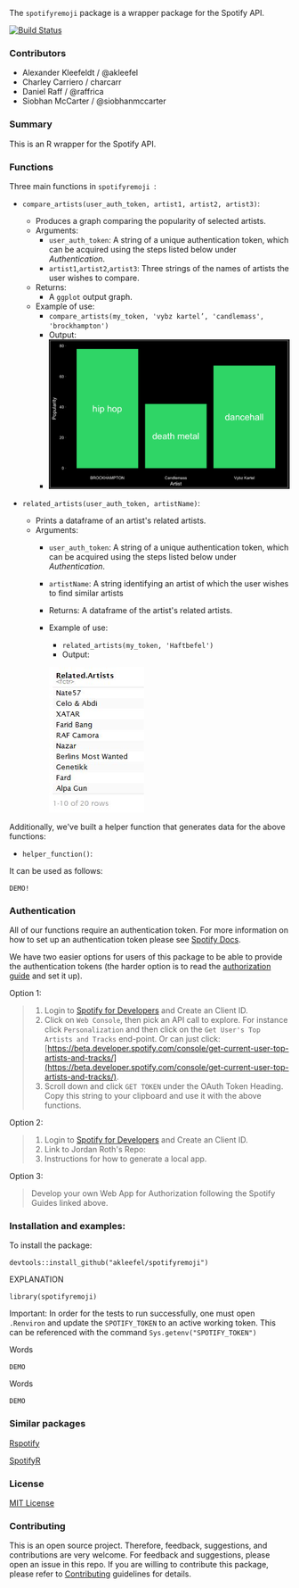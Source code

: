 The `spotifyremoji` package is a wrapper package for the Spotify API.  


[![Build Status](https://travis-ci.org/akleefel/spotifyremoji.svg?branch=master)](https://travis-ci.org/akleefel/spotifyremoji)

### Contributors

* Alexander Kleefeldt / @akleefel
* Charley Carriero / charcarr
* Daniel Raff / @raffrica
* Siobhan McCarter / @siobhanmccarter


### Summary

This is an R wrapper for the Spotify API.


### Functions

Three main functions in `spotifyremoji `:

- `compare_artists(user_auth_token, artist1, artist2, artist3)`:
	- Produces a graph comparing the popularity of selected artists.
	- Arguments:
		- `user_auth_token`:  A string of a unique authentication token, which can be acquired using the steps listed below under *Authentication*.
		- `artist1`,`artist2`,`artist3`: Three strings of the names of artists the user wishes to compare.
	- Returns:
		- A `ggplot` output graph.
	- Example of use:
		- `compare_artists(my_token, 'vybz kartel’, 'candlemass', 'brockhampton')`
		- Output:
		- ![](figures/sample.png)      




- `related_artists(user_auth_token, artistName)`:
	- Prints a dataframe of an artist's related artists.
	- Arguments:
		- `user_auth_token`:  A string of a unique authentication token, which can be acquired using the steps listed below under *Authentication*.
		- `artistName`: A string identifying an artist of which the user wishes to find similar artists
		- Returns: A dataframe of the artist's related artists.
		- Example of use:
			- `related_artists(my_token, 'Haftbefel')`
			- Output:

			![](figures/hafti.JPG)


Additionally, we've built a helper function that generates data for the above functions:

- `helper_function()`:   

It can be used as follows:

```
DEMO!
```

### Authentication

All of our functions require an authentication token. For more information on how to set up an authentication token please see [Spotify Docs](https://beta.developer.spotify.com/documentation/general/guides/authorization-guide/).   

We have two easier options for users of this package to be able to provide the authentication tokens (the harder option is to read the [authorization guide](https://beta.developer.spotify.com/documentation/general/guides/authorization-guide/) and set it up).

Option 1:
> 1. Login to [Spotify for Developers](https://beta.developer.spotify.com/dashboard/) and Create an Client ID.
> 2. Click on `Web Console`, then pick an API call to explore. For instance click `Personalization` and then click on the `Get User's Top Artists and Tracks` end-point. Or can just click: [https://beta.developer.spotify.com/console/get-current-user-top-artists-and-tracks/](https://beta.developer.spotify.com/console/get-current-user-top-artists-and-tracks/).
> 3. Scroll down and click `GET TOKEN` under the OAuth Token Heading. Copy this string to your clipboard and use it with the above functions.  


Option 2:
> 1. Login to [Spotify for Developers](https://beta.developer.spotify.com/dashboard/) and Create an Client ID.
> 2. Link to Jordan Roth's Repo:
> 3. Instructions for how to generate a local app.  

Option 3:
> Develop your own Web App for Authorization following the Spotify Guides linked above.  

### Installation and examples:
To install the package:
```
devtools::install_github("akleefel/spotifyremoji")
```

EXPLANATION

```
library(spotifyremoji)

```

Important: In order for the tests to run successfully, one must open `.Renviron` and update the `SPOTIFY_TOKEN` to an active working token. This can be referenced with the command `Sys.getenv("SPOTIFY_TOKEN")` 

Words


```
DEMO
```

Words

```
DEMO
```

### Similar packages

[Rspotify](https://github.com/tiagomendesdantas/Rspotify)

[SpotifyR](https://github.com/charlie86/spotifyr)

### License
[MIT License](https://github.com/akleefel/spotifyremoji/blob/master/LICENSE)

### Contributing
This is an open source project. Therefore, feedback, suggestions, and contributions are very welcome. For feedback and suggestions, please open an issue in this repo. If you are willing to contribute this package, please refer to [Contributing](https://github.com/akleefel/spotifyremoji/blob/master/CONTRIBUTING.md) guidelines for details.
